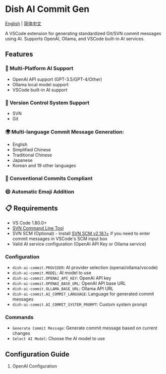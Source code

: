 # Dish AI Commit Gen

[English](README.md) | [简体中文](README.zh-CN.md)

A VSCode extension for generating standardized Git/SVN commit messages using AI. Supports OpenAI, Ollama, and VSCode built-in AI services.

## Features

### 🤖 Multi-Platform AI Support

- OpenAI API support (GPT-3.5/GPT-4/Other)
- Ollama local model support
- VSCode built-in AI support

### 📝 Version Control System Support

- SVN
- Git

### 🌍 Multi-language Commit Message Generation:

- English
- Simplified Chinese
- Traditional Chinese
- Japanese
- Korean
  and 19 other languages

### 🎨 Conventional Commits Compliant

### 😄 Automatic Emoji Addition

## 📋 Requirements

- VS Code 1.80.0+
- [SVN Command Line Tool](http://subversion.apache.org/packages.html)
- SVN SCM (Optional) - Install [SVN SCM v2.18.1+](https://github.com/littleCareless/svn-scm/releases/tag/v2.18.1) if you need to enter commit messages in VSCode's SCM input box
- Valid AI service configuration (OpenAI API Key or Ollama service)

### Configuration

- `dish-ai-commit.PROVIDER`: AI provider selection (openai/ollama/vscode)
- `dish-ai-commit.MODEL`: AI model to use
- `dish-ai-commit.OPENAI_API_KEY`: OpenAI API key
- `dish-ai-commit.OPENAI_BASE_URL`: OpenAI API base URL
- `dish-ai-commit.OLLAMA_BASE_URL`: Ollama API URL
- `dish-ai-commit.AI_COMMIT_LANGUAGE`: Language for generated commit messages
- `dish-ai-commit.AI_COMMIT_SYSTEM_PROMPT`: Custom system prompt

### Commands

- `Generate Commit Message`: Generate commit message based on current changes
- `Select AI Model`: Choose the AI model to use

## Configuration Guide

1. OpenAI Configuration
